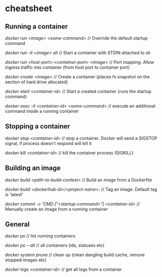 # cheatsheet

## Running a container

_docker run \<image\> \<some-command\>_ // Override the default startup command

_docker run -it \<image\> sh_ // Start a container with STDIN attached to sh

_docker run \<host-port\>:\<container-port\> \<image\>_ // Port mapping. Allow ingress traffic into container (from host port to container port)

_docker create \<image\>_ // Create a container (places fs snapshot on the section of hard drive allocated)

_docker start \<container-id\>_ // Start a created container (runs the startup command)

_docker exec -it \<container-id\> \<some-command\>_ // execute an additional command inside a running container

## Stopping a container

_docker stop \<container-id\>_ // stop a container. Docker will send a SIGSTOP signal, if process doesn't respond will kill it

_docker kill \<container-id\>_ // kill the container process (SIGKILL)

## Building an image

_docker build \<path-to-build-context\>_ // Build an image from a Dockerfile

_docker build \<dockerhub-id\>/\<project-name\>:<tag>_ // Tag an image. Default tag is 'latest'
  
_docker commit -c 'CMD ["\<startup-command\>"] \<container-id\>_ // Manually create an image from a running container

## General

_docker ps_ // list running containers

_docker ps --all_ // all containers (ids, statuses etc)

_docker system prune_ // clean up (clean dangling build cache, remove stopped images etc)

_docker logs \<container-id\>_ // get all logs from a container

